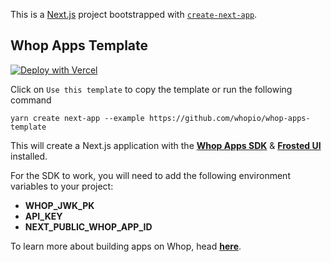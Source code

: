 This is a [Next.js](https://nextjs.org/) project bootstrapped with [`create-next-app`](https://github.com/vercel/next.js/tree/canary/packages/create-next-app).

## Whop Apps Template

[![Deploy with Vercel](https://vercel.com/button)](https://vercel.com/new/clone?repository-url=https%3A%2F%2Fgithub.com%2Fwhopio%2Fwhop-apps-template&env=WHOP_JWK_PK,WHOP_API_KEY,NEXT_PUBLIC_WHOP_APP_ID&envDescription=These%20variables%20are%20required%20for%20the%20Whop%20Apps%20SDK%20to%20function%2C%20please%20follow%20the%20guide%20on%20how%20to%20get%20these&envLink=https%3A%2F%2Fdev.whop.com%2Fapps%2Fcreate-an-app%23environment-variables)

Click on `Use this template` to copy the template or run the following command

`yarn create next-app --example https://github.com/whopio/whop-apps-template`

This will create a Next.js application with the [**Whop Apps SDK**](https://dev.whop.com/apps/sdks) & [**Frosted UI**](https://dev.whop.com/apps/frosted) installed.

For the SDK to work, you will need to add the following environment variables to your project:

- **WHOP_JWK_PK**
- **API_KEY**
- **NEXT_PUBLIC_WHOP_APP_ID**

To learn more about building apps on Whop, head [**here**](https://dev.whop.com/apps/create-an-app).
